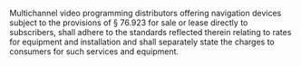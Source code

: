 Multichannel video programming distributors offering navigation devices subject to the provisions of § 76.923 for sale or lease directly to subscribers, shall adhere to the standards reflected therein relating to rates for equipment and installation and shall separately state the charges to consumers for such services and equipment.

